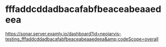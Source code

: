 # fffaddcddadbacafabfbeaceabeaaedeea
https://sonar.server.examly.io/dashboard?id=neojarvis-testing_fffaddcddadbacafabfbeaceabeaaedeea&amp;codeScope=overall
